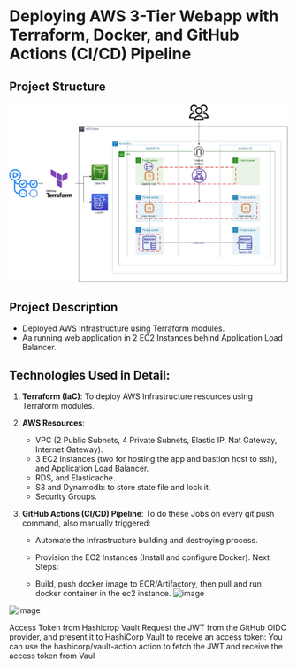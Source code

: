 # Deploying AWS 3-Tier Webapp with Terraform, Docker, and GitHub Actions (CI/CD) Pipeline

## Project Structure
![Infrastructure](./assests/AWS-Three-Tier-Architecture.jpg)

## Project Description

- Deployed AWS Infrastructure using Terraform modules.
 - Aa running web application in 2 EC2 Instances behind Application Load Balancer.


## Technologies Used in Detail: 
1. **Terraform (IaC)**: To deploy AWS Infrastructure resources using Terraform modules.
2. **AWS Resources**:
	- VPC (2 Public Subnets, 4 Private Subnets, Elastic IP, Nat Gateway, Internet Gateway).
	- 3 EC2 Instances (two for hosting the app and bastion host to ssh), and Application Load Balancer.
	- RDS, and Elasticache.
	- S3 and Dynamodb: to store state file and lock it.
	- Security Groups.

3. **GitHub Actions (CI/CD) Pipeline**: To do these Jobs on every git push command, also manually triggered:
	- Automate the Infrastructure building and destroying process.
	- Provision the EC2 Instances (Install and configure Docker).
Next Steps:

	- Build, push docker image to ECR/Artifactory, then pull and run docker container in the ec2 instance.
![image](https://github.com/AkshaySoooryavanshi/Wed-TerraRepo/assets/96631562/107f8de2-115e-4590-b130-6c09b37880ce)

![image](https://github.com/AkshaySoooryavanshi/Wed-TerraRepo/assets/96631562/ef1d1ecc-7394-40f2-b896-bbd8d31500d0)






Access Token from Hashicrop Vault
Request the JWT from the GitHub OIDC provider, and present it to HashiCorp Vault to receive an access token:
You can use the hashicorp/vault-action action to fetch the JWT and receive the access token from Vaul



